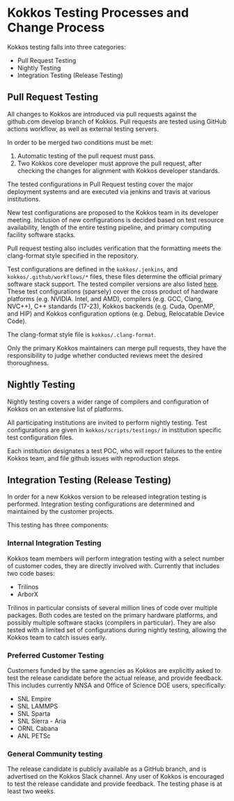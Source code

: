 # Kokkos Testing Processes and Change Process

Kokkos testing falls into three categories:

 - Pull Request Testing
 - Nightly Testing
 - Integration Testing (Release Testing)
 
## Pull Request Testing

All changes to Kokkos are introduced via pull requests against the github.com develop branch of Kokkos. 
Pull requests are tested using GitHub actions workflow, as well as external testing servers.

In order to be merged two conditions must be met:

1) Automatic testing of the pull request must pass.
2) Two Kokkos core developer must approve the pull request, after checking the changes for alignment with Kokkos developer standards. 

The tested configurations in Pull Request testing cover the major deployment systems
and are executed via jenkins and travis at various institutions.

New test configurations are proposed to the Kokkos team in its developer meeting.
Inclusion of new configurations is decided based on test resource availability,
length of the entire testing pipeline, and primary computing facility software stacks.

Pull request testing also includes verification that the formatting meets 
the clang-format style specified in the repository. 

Test configurations are defined in the `kokkos/.jenkins`, and `kokkos/.github/workflows/*`  files, these files determine the official
primary software stack support.
The tested compiler versions are also listed [here](https://kokkos.github.io/kokkos-core-wiki/requirements.html).
These test configurations (sparsely) cover the cross product of hardware platforms (e.g. NVIDIA. Intel, and AMD),
compilers (e.g. GCC, Clang, NVC++), C++ standards (17-23), Kokkos backends (e.g. Cuda, OpenMP, and HIP) and Kokkos
configuration options (e.g. Debug, Relocatable Device Code).

The clang-format style file is `kokkos/.clang-format`.

Only the primary Kokkos maintainers can merge pull requests, they have the responsibility to judge whether conducted reviews meet the desired thoroughness.

## Nightly Testing

Nightly testing covers a wider range of compilers and configuration of Kokkos
on an extensive list of platforms.

All participating institutions are invited to perform nightly testing.
Test configurations are given in `kokkos/scripts/testings/` in institution specific test configuration files.

Each institution designates a test POC, who will report failures to the entire Kokkos team,
and file github issues with reproduction steps.

## Integration Testing (Release Testing)

In order for a new Kokkos version to be released integration testing is performed.
Integration testing configurations are determined and maintained by the customer projects.

This testing has three components:

### Internal Integration Testing

Kokkos team members will perform integration testing with a select number of customer codes, they are directly involved with.
Currently that includes two code bases:

- Trilinos
- ArborX

Trilinos in particular consists of several million lines of code over multiple packages.
Both codes are tested on the primary hardware platforms, and possibly multiple software stacks (compilers in particular).
They are also tested with a limited set of configurations during nightly testing, allowing the Kokkos team to catch issues early.

### Preferred Customer Testing

Customers funded by the same agencies as Kokkos are explicitly asked to test the release candidate before the actual release, and provide feedback.
This includes currently NNSA and Office of Science DOE users, specifically:

- SNL Empire
- SNL LAMMPS
- SNL Sparta
- SNL Sierra - Aria
- ORNL Cabana
- ANL PETSc

### General Community testing

The release candidate is publicly available as a GitHub branch, and is advertised on the Kokkos Slack channel.
Any user of Kokkos is encouraged to test the release candidate and provide feedback.
The testing phase is at least two weeks.


